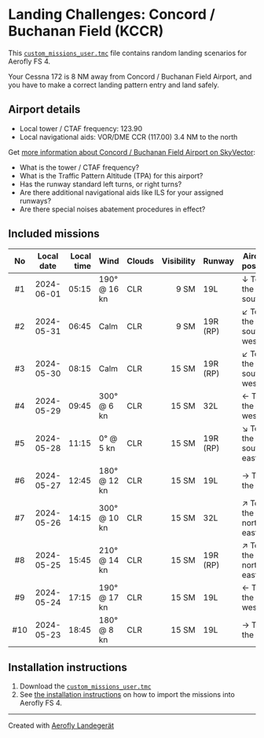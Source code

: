 # Landing Challenges: Concord / Buchanan Field (KCCR)

This [`custom_missions_user.tmc`](./custom_missions_user.tmc) file contains random landing scenarios for Aerofly FS 4.

Your Cessna 172 is 8 NM away from Concord / Buchanan Field Airport, and you have to make a correct landing pattern entry and land safely.

## Airport details

- Local tower / CTAF frequency: 123.90
- Local navigational aids: VOR/DME CCR (117.00) 3.4 NM to the north

Get [more information about Concord / Buchanan Field Airport on SkyVector](https://skyvector.com/airport/KCCR):

- What is the tower / CTAF frequency?
- What is the Traffic Pattern Altitude (TPA) for this airport?
- Has the runway standard left turns, or right turns?
- Are there additional navigational aids like ILS for your assigned runways?
- Are there special noises abatement procedures in effect?

## Included missions

| No  | Local date | Local time | Wind         | Clouds | Visibility | Runway   | Aircraft position    |
| :-: | ---------- | ---------: | ------------ | ------ | ---------: | -------- | -------------------- |
| #1  | 2024-06-01 |      05:15 | 190° @ 16 kn | CLR    |       9 SM | 19L      | ↓ To the south       |
| #2  | 2024-05-31 |      06:45 | Calm         | CLR    |       9 SM | 19R (RP) | ↙ To the south-west |
| #3  | 2024-05-30 |      08:15 | Calm         | CLR    |      15 SM | 19R (RP) | ↙ To the south-west |
| #4  | 2024-05-29 |      09:45 | 300° @ 6 kn  | CLR    |      15 SM | 32L      | ← To the west        |
| #5  | 2024-05-28 |      11:15 | 0° @ 5 kn    | CLR    |      15 SM | 19R (RP) | ↘ To the south-east |
| #6  | 2024-05-27 |      12:45 | 180° @ 12 kn | CLR    |      15 SM | 19L      | → To the east        |
| #7  | 2024-05-26 |      14:15 | 300° @ 10 kn | CLR    |      15 SM | 32L      | ↗ To the north-east |
| #8  | 2024-05-25 |      15:45 | 210° @ 14 kn | CLR    |      15 SM | 19R (RP) | ↗ To the north-east |
| #9  | 2024-05-24 |      17:15 | 190° @ 17 kn | CLR    |      15 SM | 19L      | ← To the west        |
| #10 | 2024-05-23 |      18:45 | 180° @ 8 kn  | CLR    |      15 SM | 19L      | → To the east        |

## Installation instructions

1. Download the [`custom_missions_user.tmc`](./custom_missions_user.tmc)
2. See [the installation instructions](https://fboes.github.io/aerofly-missions/docs/generic-installation.html) on how to import the missions into Aerofly FS 4.

---

Created with [Aerofly Landegerät](https://github.com/fboes/aerofly-patterns)
